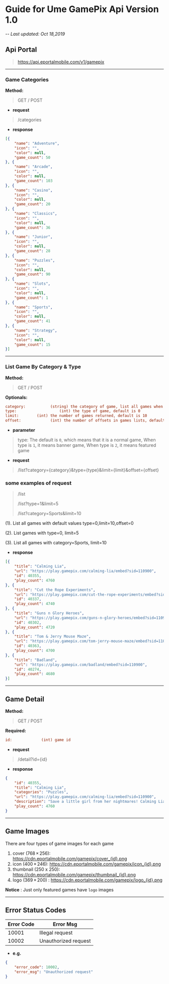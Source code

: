# Guide for Ume GamePix Api Version 1.0

*-- Last updated: Oct 18,2019*

## Api Portal 

> https://api.eportalmobile.com/v1/gamepix

------

### Game Categories

**Method:**

> GET / POST

- **request**

> /categories

- **response**

```json
[{
	"name": "Adventure",
	"icon": "",
	"color": null,
	"game_count": 50
}, {
	"name": "Arcade",
	"icon": "",
	"color": null,
	"game_count": 103
}, {
	"name": "Casino",
	"icon": "",
	"color": null,
	"game_count": 20
}, {
	"name": "Classics",
	"icon": "",
	"color": null,
	"game_count": 36
}, {
	"name": "Junior",
	"icon": "",
	"color": null,
	"game_count": 28
}, {
	"name": "Puzzles",
	"icon": "",
	"color": null,
	"game_count": 90
}, {
	"name": "Slots",
	"icon": "",
	"color": null,
	"game_count": 1
}, {
	"name": "Sports",
	"icon": "",
	"color": null,
	"game_count": 41
}, {
	"name": "Strategy",
	"icon": "",
	"color": null,
	"game_count": 15
}]
```

------

### List Game By Category & Type

**Method:**

> GET / POST

 **Optionals:** 

```ini
category:			(string) the category of game, list all games when category is empty
type:					(int) the type of game, default is 0
limit:	      (int) the number of games returned, default is 10
offset:				(int) the number of offsets in games lists, default is 0
```

- **parameter**

> type: The default is `0`, which means that it is a normal game, When type is `1`, it means banner game, When type is `2`, it means featured game

- **request**

> /list?category={category}&type={type}&limit={limit}&offset={offset}

### some examples of request

  >/list               							
  >
  >/list?type=1&limit=5
  >
  >/list?category=Sports&limit=10

(1). List all games with default values type=0,limit=10,offset=0

(2). List games with type=0, limit=5

(3). List all games with category=Sports, limit=10

- **response**

```json
[{
	"title": "Calming Lia",
	"url": "https://play.gamepix.com/calming-lia/embed?sid=110900",
	"id": 40355,
	"play_count": 4760
}, {
	"title": "Cut the Rope Experiments",
	"url": "https://play.gamepix.com/cut-the-rope-experiments/embed?sid=110900",
	"id": 40337,
	"play_count": 4740
}, {
	"title": "Guns n Glory Heroes",
	"url": "https://play.gamepix.com/guns-n-glory-heroes/embed?sid=110900",
	"id": 40302,
	"play_count": 4720
}, {
	"title": "Tom & Jerry Mouse Maze",
	"url": "https://play.gamepix.com/tom-jerry-mouse-maze/embed?sid=110900",
	"id": 40363,
	"play_count": 4700
}, {
	"title": "Badland",
	"url": "https://play.gamepix.com/badland/embed?sid=110900",
	"id": 40274,
	"play_count": 4680
}]
```

------

## Game Detail

**Method:**

> GET / POST

 **Required:**

```ini
id:       		(int) game id
```

- **request**

> /detail?id={id}
>

- **response**

```json
{
	"id": 40355,
	"title": "Calming Lia",
	"categories": "Puzzles",
	"url": "https://play.gamepix.com/calming-lia/embed?sid=110900",
	"description": "Save a little girl from her nightmares! Calming Lia is a relaxing match-three game. Like a lullaby, it is best played at night before sleeping. Help Lia and her plush friend, Bao the bear, rescue her dreams from the horrors of the evil Boogie Man!",
	"play_count": 4760
}
```

---

## Game Images

There are four types of game images for each game

1. cover (768 × 256):   https://cdn.eportalmobile.com/gamepix/cover_{id}.png
2. icon (400 × 246): https://cdn.eportalmobile.com/gamepix/icon_{id}.png
3. thumbnail (250 x 250): https://cdn.eportalmobile.com/gamepix/thumbnail_{id}.png
4. logo (369 × 200) : https://cdn.eportalmobile.com/gamepix/logo_{id}.png

**Notice** : Just only featured games have `logo` images

---

## Error Status Codes

| **Error Code** | **Error Msg**        |
| -------------- | -------------------- |
| 10001          | Illegal request      |
| 10002          | Unauthorized request |

- **e.g.**

```json
{
	"error_code": 10002,
	"error_msg": "Unauthorized request"
}
```

